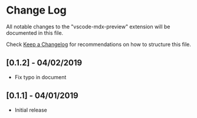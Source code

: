 # Change Log
All notable changes to the "vscode-mdx-preview" extension will be documented in this file.

Check [Keep a Changelog](http://keepachangelog.com/) for recommendations on how to structure this file.

## [0.1.2] - 04/02/2019
- Fix typo in document

## [0.1.1] - 04/01/2019
- Initial release
